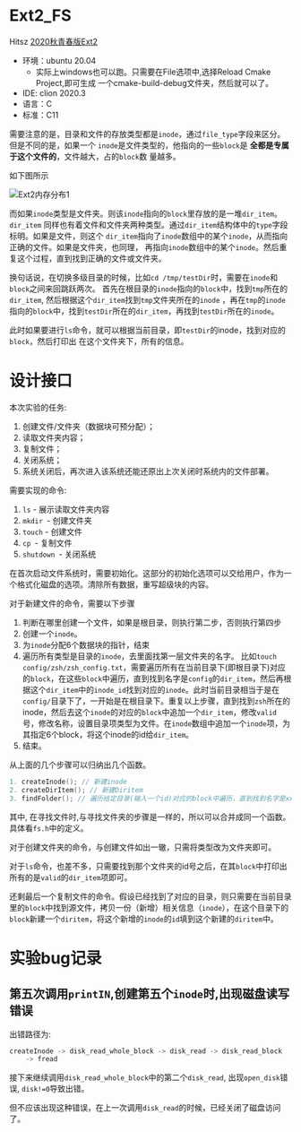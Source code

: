 # Ext2_FS
Hitsz [2020秋青春版Ext2](https://hitsz-lab.gitee.io/os_lab/lab5/part1/)

- 环境：ubuntu 20.04
    - 实际上windows也可以跑。只需要在File选项中,选择Reload Cmake Project,即可生成
    一个cmake-build-debug文件夹，然后就可以了。
- IDE: clion 2020.3
- 语言：C
- 标准：C11

需要注意的是，目录和文件的存放类型都是`inode`，通过`file_type`字段来区分。但是不同的是，如果一个
`inode`是文件类型的，他指向的一些`block`是 **全都是专属于这个文件的**，文件越大，占的`block`数
量越多。

如下图所示

![Ext2内存分布1](https://hitsz-lab.gitee.io/os_lab/lab5/part2.assets/file.svg)

而如果`inode`类型是文件夹。则该`inode`指向的`block`里存放的是一堆`dir_item`。`dir_item`
同样也有着文件和文件夹两种类型。通过`dir_item`结构体中的`type`字段标明。如果是文件，则这个
`dir_item`指向了`inode`数组中的某个`inode`，从而指向正确的文件。如果是文件夹，也同理，
再指向`inode`数组中的某个`inode`。然后重复这个过程，直到找到正确的文件或文件夹。

换句话说，在切换多级目录的时候，比如`cd /tmp/testDir`时，需要在`inode`和`block`之间来回跳跃两次。
首先在根目录的`inode`指向的`block`中，找到`tmp`所在的`dir_item`, 然后根据这个`dir_item`找到`tmp`文件夹所在的`inode`
，再在`tmp`的`inode`指向的`block`中，找到`testDir`所在的`dir_item`，再找到`testDir`所在的`inode`。

此时如果要进行`ls`命令，就可以根据当前目录，即`testDir`的inode，找到对应的`block`，然后打印出
在这个文件夹下，所有的信息。


# 设计接口

本次实验的任务:

1. 创建文件/文件夹（数据块可预分配）；
2. 读取文件夹内容；
3. 复制文件；
4. 关闭系统；
5. 系统关闭后，再次进入该系统还能还原出上次关闭时系统内的文件部署。

需要实现的命令:

1. `ls` - 展示读取文件夹内容
2. `mkdir `- 创建文件夹
3. `touch` - 创建文件
4. `cp `- 复制文件
5. `shutdown `- 关闭系统



在首次启动文件系统时，需要初始化。这部分的初始化选项可以交给用户，作为一个格式化磁盘的选项。清除所有数据，重写超级块的内容。

对于新建文件的命令，需要以下步骤

1. 判断在哪里创建一个文件，如果是根目录，则执行第二步，否则执行第四步
2. 创建一个`inode`。
3. 为`inode`分配6个数据块的指针，结束
4. 遍历所有类型是目录的`inode`，去里面找第一层文件夹的名字。
   比如`touch config/zsh/zsh_config.txt`，需要遍历所有在当前目录下(即根目录下)对应的`block`，在这些`block`中遍历，直到找到名字是`config`的`dir_item`，然后再根据这个`dir_item`中的`inode_id`找到对应的`inode`。此时当前目录相当于是在`config/`目录下了，一开始是在根目录下。重复以上步骤，直到找到`zsh`所在的inode，然后去这个`inode`的对应的`block`中追加一个`dir_item`，修改`valid`号，修改名称，设置目录项类型为文件。在`inode`数组中追加一个`inode`项，为其指定6个block，将这个inode的id给`dir_item`。
5. 结束。

从上面的几个步骤可以归纳出几个函数。

```C
1. createInode(); // 新建inode
2. createDirItem(); // 新建Diritem
3. findFolder(); // 遍历给定目录(输入一个id)对应的block中遍历，直到找到名字是xxx的dir_item, 返回inodeid
```

其中, 在寻找文件时,与寻找文件夹的步骤是一样的，所以可以合并成同一个函数。具体看`fs.h`中的定义。



对于创建文件夹的命令，与创建文件如出一辙，只需将类型改为文件夹即可。

对于`ls`命令，也差不多，只需要找到那个文件夹的id号之后，在其`block`中打印出所有的是`valid`的`dir_item`项即可。

还剩最后一个复制文件的命令。假设已经找到了对应的目录，则只需要在当前目录里的`block`中找到源文件，拷贝一份（新增）相关信息（`inode`），在这个目录下的`block`新建一个`diritem`，将这个新增的`inode`的`id`填到这个新建的`diritem`中。







# 实验bug记录

## 第五次调用`printIN`,创建第五个`inode`时,出现磁盘读写错误

出错路径为:

```c++
createInode -> disk_read_whole_block -> disk_read -> disk_read_block
    -> fread
```

接下来继续调用`disk_read_whole_block`中的第二个`disk_read`, 出现`open_disk`错误, `disk!=0`导致出错。

但不应该出现这种错误，在上一次调用`disk_read`的时候，已经关闭了磁盘访问了。

